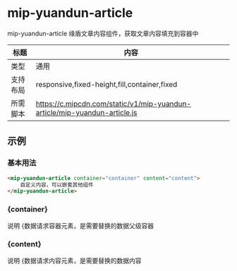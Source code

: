 # mip-yuandun-article

mip-yuandun-article 缘盾文章内容组件，获取文章内容填充到容器中

标题|内容
----|----
类型|通用
支持布局|responsive,fixed-height,fill,container,fixed
所需脚本|https://c.mipcdn.com/static/v1/mip-yuandun-article/mip-yuandun-article.js

## 示例

### 基本用法
```html
<mip-yuandun-article container="container" content="content">
    自定义内容，可以嵌套其他组件
</mip-yuandun-article>
```

### {container}
说明 {数据请求容器元素，是需要替换的数据父级容器
### {content}
说明 {数据请求内容元素，是需要替换的数据内容

